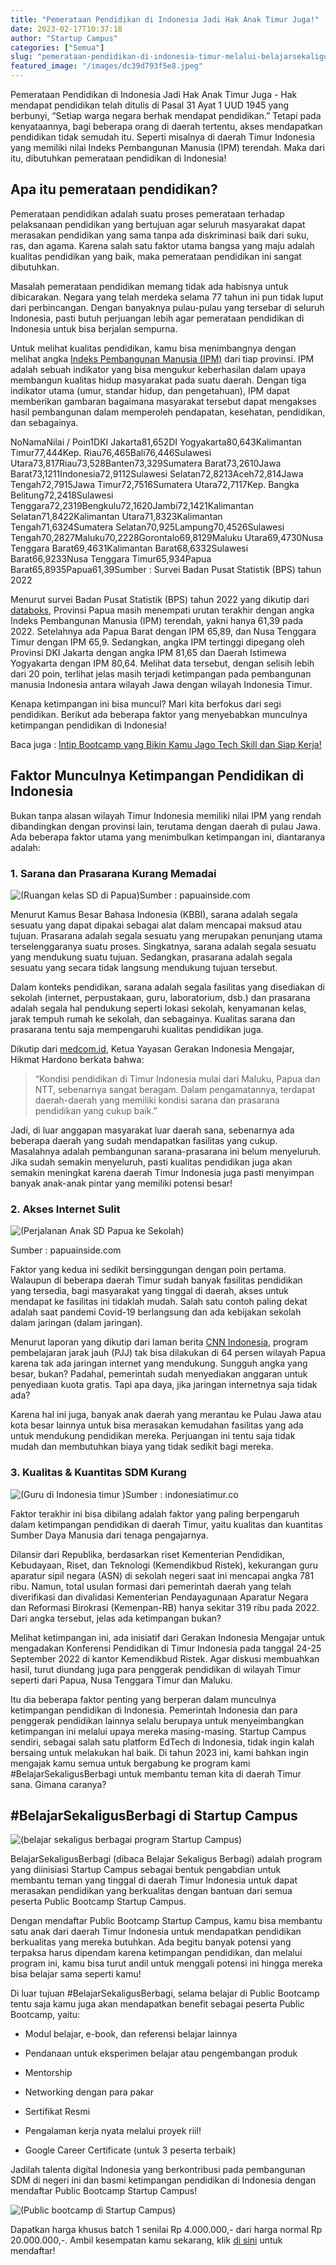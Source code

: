 ```yaml
---
title: "Pemerataan Pendidikan di Indonesia Jadi Hak Anak Timur Juga!"
date: 2023-02-17T10:37:18
author: "Startup Campus"
categories: ["Semua"]
slug: "pemerataan-pendidikan-di-indonesia-timur-melalui-belajarsekaligusberbagi"
featured_image: "/images/dc39d793f5e8.jpeg"
---
```


Pemerataan Pendidikan di Indonesia Jadi Hak Anak Timur Juga - Hak mendapat pendidikan telah ditulis di Pasal 31 Ayat 1 UUD 1945 yang berbunyi, “Setiap warga negara berhak mendapat pendidikan.” Tetapi pada kenyataannya, bagi beberapa orang di daerah tertentu, akses mendapatkan pendidikan tidak semudah itu. Seperti misalnya di daerah Timur Indonesia yang memiliki nilai Indeks Pembangunan Manusia (IPM) terendah. Maka dari itu, dibutuhkan pemerataan pendidikan di Indonesia!

## Apa itu pemerataan pendidikan?

Pemerataan pendidikan adalah suatu proses pemerataan terhadap pelaksanaan pendidikan yang bertujuan agar seluruh masyarakat dapat merasakan pendidikan yang sama tanpa ada diskriminasi baik dari suku, ras, dan agama. Karena salah satu faktor utama bangsa yang maju adalah kualitas pendidikan yang baik, maka pemerataan pendidikan ini sangat dibutuhkan.

Masalah pemerataan pendidikan memang tidak ada habisnya untuk dibicarakan. Negara yang telah merdeka selama 77 tahun ini pun tidak luput dari perbincangan. Dengan banyaknya pulau-pulau yang tersebar di seluruh Indonesia, pasti butuh perjuangan lebih agar pemerataan pendidikan di Indonesia untuk bisa berjalan sempurna.

Untuk melihat kualitas pendidikan, kamu bisa menimbangnya dengan melihat angka [Indeks Pembangunan Manusia (IPM)](https://www.bps.go.id/subject/26/indeks-pembangunan-manusia.html) dari tiap provinsi. IPM adalah sebuah indikator yang bisa mengukur keberhasilan dalam upaya membangun kualitas hidup masyarakat pada suatu daerah. Dengan tiga indikator utama (umur, standar hidup, dan pengetahuan), IPM dapat memberikan gambaran bagaimana masyarakat tersebut dapat mengakses hasil pembangunan dalam memperoleh pendapatan, kesehatan, pendidikan, dan sebagainya.

NoNamaNilai / Poin1DKI Jakarta81,652DI Yogyakarta80,643Kalimantan Timur77,444Kep. Riau76,465Bali76,446Sulawesi Utara73,817Riau73,528Banten73,329Sumatera Barat73,2610Jawa Barat73,1211Indonesia72,9112Sulawesi Selatan72,8213Aceh72,814Jawa Tengah72,7915Jawa Timur72,7516Sumatera Utara72,7117Kep. Bangka Belitung72,2418Sulawesi Tenggara72,2319Bengkulu72,1620Jambi72,1421Kalimantan Selatan71,8422Kalimantan Utara71,8323Kalimantan Tengah71,6324Sumatera Selatan70,925Lampung70,4526Sulawesi Tengah70,2827Maluku70,2228Gorontalo69,8129Maluku Utara69,4730Nusa Tenggara Barat69,4631Kalimantan Barat68,6332Sulawesi Barat66,9233Nusa Tenggara Timur65,934Papua Barat65,8935Papua61,39Sumber : Survei Badan Pusat Statistik (BPS) tahun 2022

Menurut survei Badan Pusat Statistik (BPS) tahun 2022 yang dikutip dari [databoks](https://databoks.katadata.co.id/datapublish/2022/11/17/indeks-pembangunan-manusia-dki-jakarta-tertinggi-nasional-pada-2022#:~:text=Papua%20merupakan%20provinsi%20dengan%20IPM,Jawa%20dengan%20wilayah%20Indonesia%20Timur.), Provinsi Papua masih menempati urutan terakhir dengan angka Indeks Pembangunan Manusia (IPM) terendah, yakni hanya 61,39 pada 2022. Setelahnya ada Papua Barat dengan IPM 65,89, dan Nusa Tenggara Timur dengan IPM 65,9. Sedangkan, angka IPM tertinggi dipegang oleh Provinsi DKI Jakarta dengan angka IPM 81,65 dan Daerah Istimewa Yogyakarta dengan IPM 80,64. Melihat data tersebut, dengan selisih lebih dari 20 poin, terlihat jelas masih terjadi ketimpangan pada pembangunan manusia Indonesia antara wilayah Jawa dengan wilayah Indonesia Timur.

Kenapa ketimpangan ini bisa muncul? Mari kita berfokus dari segi pendidikan. Berikut ada beberapa faktor yang menyebabkan munculnya ketimpangan pendidikan di Indonesia!

Baca juga : [Intip Bootcamp yang Bikin Kamu Jago Tech Skill dan Siap Kerja!](https://startupcampus.id/blog/intip-bootcamp-yang-bikin-kamu-jago-tech-skill-dan-siap-kerja/)

## Faktor Munculnya Ketimpangan Pendidikan di Indonesia

Bukan tanpa alasan wilayah Timur Indonesia memiliki nilai IPM yang rendah dibandingkan dengan provinsi lain, terutama dengan daerah di pulau Jawa. Ada beberapa faktor utama yang menimbulkan ketimpangan ini, diantaranya adalah:

### 1. Sarana dan Prasarana Kurang Memadai

![(Ruangan kelas SD di Papua)](/uploads/2023/02/Ruangan-SD-Parea-Ambai-1024x682.jpeg)Sumber : papuainside.com

Menurut Kamus Besar Bahasa Indonesia (KBBI), sarana adalah segala sesuatu yang dapat dipakai sebagai alat dalam mencapai maksud atau tujuan. Prasarana adalah segala sesuatu yang merupakan penunjang utama terselenggaranya suatu proses. Singkatnya, sarana adalah segala sesuatu yang mendukung suatu tujuan. Sedangkan, prasarana adalah segala sesuatu yang secara tidak langsung mendukung tujuan tersebut.

Dalam konteks pendidikan, sarana adalah segala fasilitas yang disediakan di sekolah (internet, perpustakaan, guru, laboratorium, dsb.) dan prasarana adalah segala hal pendukung seperti lokasi sekolah, kenyamanan kelas, jarak tempuh rumah ke sekolah, dan sebagainya. Kualitas sarana dan prasarana tentu saja mempengaruhi kualitas pendidikan juga.

Dikutip dari [medcom.id](https://www.medcom.id/pendidikan/news-pendidikan/yKXPPj0K-bukan-sekadar-sarana-prasarana-ini-tantangan-pendidikan-paling-serius-di-timur-indonesia), Ketua Yayasan Gerakan Indonesia Mengajar, Hikmat Hardono berkata bahwa:

> “Kondisi pendidikan di Timur Indonesia mulai dari Maluku, Papua dan NTT, sebenarnya sangat beragam. Dalam pengamatannya, terdapat daerah-daerah yang memiliki kondisi sarana dan prasarana pendidikan yang cukup baik.”

Jadi, di luar anggapan masyarakat luar daerah sana, sebenarnya ada beberapa daerah yang sudah mendapatkan fasilitas yang cukup. Masalahnya adalah pembangunan sarana-prasarana ini belum menyeluruh. Jika sudah semakin menyeluruh, pasti kualitas pendidikan juga akan semakin meningkat karena daerah Timur Indonesia juga pasti menyimpan banyak anak-anak pintar yang memiliki potensi besar!

### 2. Akses Internet Sulit

![(Perjalanan Anak SD Papua ke Sekolah)](/uploads/2023/02/ANAK-SEKOLAH-DI-PAPUA-1.jpg)

Sumber : papuainside.com

Faktor yang kedua ini sedikit bersinggungan dengan poin pertama. Walaupun di beberapa daerah Timur sudah banyak fasilitas pendidikan yang tersedia, bagi masyarakat yang tinggal di daerah, akses untuk mendapat ke fasilitas ini tidaklah mudah. Salah satu contoh paling dekat adalah saat pandemi Covid-19 berlangsung dan ada kebijakan sekolah dalam jaringan (dalam jaringan).

Menurut laporan yang dikutip dari laman berita [CNN Indonesia](https://www.cnnindonesia.com/nasional/20210323120356-20-620918/setumpuk-kendala-pendidikan-di-papua-yang-dibawa-ke-pusat), program pembelajaran jarak jauh (PJJ) tak bisa dilakukan di 64 persen wilayah Papua karena tak ada jaringan internet yang mendukung. Sungguh angka yang besar, bukan? Padahal, pemerintah sudah menyediakan anggaran untuk penyediaan kuota gratis. Tapi apa daya, jika jaringan internetnya saja tidak ada?

Karena hal ini juga, banyak anak daerah yang merantau ke Pulau Jawa atau kota besar lainnya untuk bisa merasakan kemudahan fasilitas yang ada untuk mendukung pendidikan mereka. Perjuangan ini tentu saja tidak mudah dan membutuhkan biaya yang tidak sedikit bagi mereka.

### 3. Kualitas & Kuantitas SDM Kurang

![(Guru di Indonesia timur )](/uploads/2023/02/Guru-di-NTT.jpeg)Sumber : indonesiatimur.co

Faktor terakhir ini bisa dibilang adalah faktor yang paling berpengaruh dalam ketimpangan pendidikan di daerah Timur, yaitu kualitas dan kuantitas Sumber Daya Manusia dari tenaga pengajarnya.

Dilansir dari Republika, berdasarkan riset Kementerian Pendidikan, Kebudayaan, Riset, dan Teknologi (Kemendikbud Ristek), kekurangan guru aparatur sipil negara (ASN) di sekolah negeri saat ini mencapai angka 781 ribu. Namun, total usulan formasi dari pemerintah daerah yang telah diverifikasi dan divalidasi Kementerian Pendayagunaan Aparatur Negara dan Reformasi Birokrasi (Kemenpan-RB) hanya sekitar 319 ribu pada 2022. Dari angka tersebut, jelas ada ketimpangan bukan?

Melihat ketimpangan ini, ada inisiatif dari Gerakan Indonesia Mengajar untuk mengadakan Konferensi Pendidikan di Timur Indonesia pada tanggal 24-25 September 2022 di kantor Kemendikbud Ristek. Agar diskusi membuahkan hasil, turut diundang juga para penggerak pendidikan di wilayah Timur seperti dari Papua, Nusa Tenggara Timur dan Maluku.

Itu dia beberapa faktor penting yang berperan dalam munculnya ketimpangan pendidikan di Indonesia. Pemerintah Indonesia dan para penggerak pendidikan lainnya selalu berupaya untuk menyeimbangkan ketimpangan ini melalui upaya mereka masing-masing. Startup Campus sendiri, sebagai salah satu platform EdTech di Indonesia, tidak ingin kalah bersaing untuk melakukan hal baik. Di tahun 2023 ini, kami bahkan ingin mengajak kamu semua untuk bergabung ke program kami #BelajarSekaligusBerbagi untuk membantu teman kita di daerah Timur sana. Gimana caranya?

## #BelajarSekaligusBerbagi di Startup Campus

![(belajar sekaligus berbagai program Startup Campus)](/uploads/2023/02/belajarsekaligusberbagi-csr-program-startup-campus-819x1024.jpg)

BelajarSekaligusBerbagi (dibaca Belajar Sekaligus Berbagi) adalah program yang diinisiasi Startup Campus sebagai bentuk pengabdian untuk membantu teman yang tinggal di daerah Timur Indonesia untuk dapat merasakan pendidikan yang berkualitas dengan bantuan dari semua peserta Public Bootcamp Startup Campus.

Dengan mendaftar Public Bootcamp Startup Campus, kamu bisa membantu satu anak dari daerah Timur Indonesia untuk mendapatkan pendidikan berkualitas yang mereka butuhkan. Ada begitu banyak potensi yang terpaksa harus dipendam karena ketimpangan pendidikan, dan melalui program ini, kamu bisa turut andil untuk menggali potensi ini hingga mereka bisa belajar sama seperti kamu!

Di luar tujuan #BelajarSekaligusBerbagi, selama belajar di Public Bootcamp tentu saja kamu juga akan mendapatkan benefit sebagai peserta Public Bootcamp, yaitu:

- Modul belajar, e-book, dan referensi belajar lainnya

- Pendanaan untuk eksperimen belajar atau pengembangan produk

- Mentorship

- Networking dengan para pakar

- Sertifikat Resmi

- Pengalaman kerja nyata melalui proyek riil!

- Google Career Certificate (untuk 3 peserta terbaik)

Jadilah talenta digital Indonesia yang berkontribusi pada pembangunan SDM di negeri ini dan basmi ketimpangan pendidikan di Indonesia dengan mendaftar Public Bootcamp Startup Campus!

![(Public bootcamp di Startup Campus)](/uploads/2023/02/public-bootcamp-startup-campus-promo-1-819x1024.jpg)

Dapatkan harga khusus batch 1 senilai Rp 4.000.000,- dari harga normal Rp 20.000.000,-. Ambil kesempatan kamu sekarang, klik [di sini](http://bit.ly/publicbootcamp) untuk mendaftar!